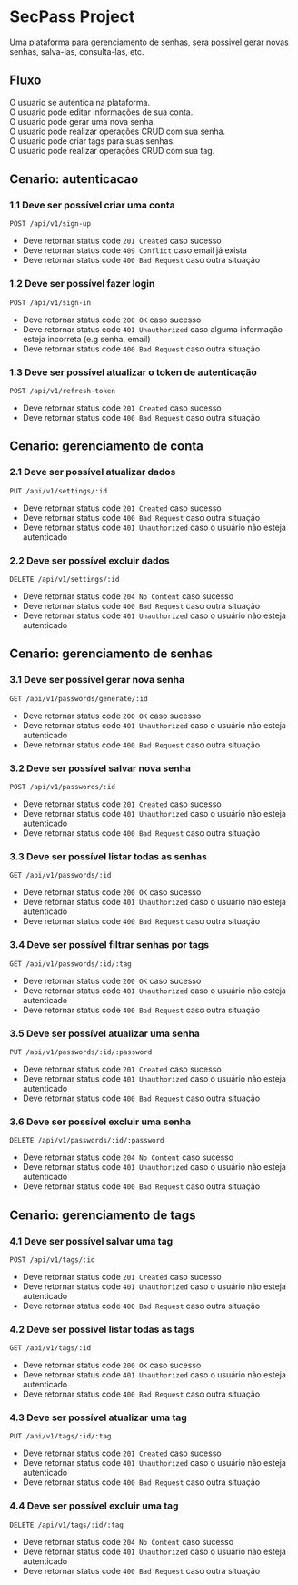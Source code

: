 # SecPass Project

Uma plataforma para gerenciamento de senhas, sera possivel gerar novas senhas, salva-las, consulta-las, etc.

## Fluxo

O usuario se autentica na plataforma. <br>
O usuario pode editar informações de sua conta. <br>
O usuario pode gerar uma nova senha. <br>
O usuario pode realizar operações CRUD com sua senha. <br>
O usuario pode criar tags para suas senhas. <br>
O usuario pode realizar operações CRUD com sua tag.

## Cenario: autenticacao

### 1.1 Deve ser possível criar uma conta

`POST /api/v1/sign-up`

- Deve retornar status code `201 Created` caso sucesso
- Deve retornar status code `409 Conflict` caso email já exista
- Deve retornar status code `400 Bad Request` caso outra situação

### 1.2 Deve ser possível fazer login

`POST /api/v1/sign-in`

- Deve retornar status code `200 OK` caso sucesso
- Deve retornar status code `401 Unauthorized` caso alguma informação esteja incorreta (e.g senha, email)
- Deve retornar status code `400 Bad Request` caso outra situação

### 1.3 Deve ser possível atualizar o token de autenticação

`POST /api/v1/refresh-token`

- Deve retornar status code `201 Created` caso sucesso
- Deve retornar status code `400 Bad Request` caso outra situação

## Cenario: gerenciamento de conta

### 2.1 Deve ser possível atualizar dados

`PUT /api/v1/settings/:id`

- Deve retornar status code `201 Created` caso sucesso
- Deve retornar status code `400 Bad Request` caso outra situação
- Deve retornar status code `401 Unauthorized` caso o usuário não esteja autenticado

### 2.2 Deve ser possível excluir dados

`DELETE /api/v1/settings/:id`

- Deve retornar status code `204 No Content` caso sucesso
- Deve retornar status code `400 Bad Request` caso outra situação
- Deve retornar status code `401 Unauthorized` caso o usuário não esteja autenticado

## Cenario: gerenciamento de senhas

### 3.1 Deve ser possível gerar nova senha

`GET /api/v1/passwords/generate/:id`

- Deve retornar status code `200 OK` caso sucesso
- Deve retornar status code `401 Unauthorized` caso o usuário não esteja autenticado
- Deve retornar status code `400 Bad Request` caso outra situação

### 3.2 Deve ser possível salvar nova senha

`POST /api/v1/passwords/:id`

- Deve retornar status code `201 Created` caso sucesso
- Deve retornar status code `401 Unauthorized` caso o usuário não esteja autenticado
- Deve retornar status code `400 Bad Request` caso outra situação

### 3.3 Deve ser possível listar todas as senhas

`GET /api/v1/passwords/:id`

- Deve retornar status code `200 OK` caso sucesso
- Deve retornar status code `401 Unauthorized` caso o usuário não esteja autenticado
- Deve retornar status code `400 Bad Request` caso outra situação

### 3.4 Deve ser possível filtrar senhas por tags

`GET /api/v1/passwords/:id/:tag`

- Deve retornar status code `200 OK` caso sucesso
- Deve retornar status code `401 Unauthorized` caso o usuário não esteja autenticado
- Deve retornar status code `400 Bad Request` caso outra situação

### 3.5 Deve ser possível atualizar uma senha

`PUT /api/v1/passwords/:id/:password`

- Deve retornar status code `201 Created` caso sucesso
- Deve retornar status code `401 Unauthorized` caso o usuário não esteja autenticado
- Deve retornar status code `400 Bad Request` caso outra situação

### 3.6 Deve ser possível excluir uma senha

`DELETE /api/v1/passwords/:id/:password`

- Deve retornar status code `204 No Content` caso sucesso
- Deve retornar status code `401 Unauthorized` caso o usuário não esteja autenticado
- Deve retornar status code `400 Bad Request` caso outra situação

## Cenario: gerenciamento de tags

### 4.1 Deve ser possível salvar uma tag

`POST /api/v1/tags/:id`

- Deve retornar status code `201 Created` caso sucesso
- Deve retornar status code `401 Unauthorized` caso o usuário não esteja autenticado
- Deve retornar status code `400 Bad Request` caso outra situação

### 4.2 Deve ser possível listar todas as tags

`GET /api/v1/tags/:id`

- Deve retornar status code `200 OK` caso sucesso
- Deve retornar status code `401 Unauthorized` caso o usuário não esteja autenticado
- Deve retornar status code `400 Bad Request` caso outra situação

### 4.3 Deve ser possível atualizar uma tag

`PUT /api/v1/tags/:id/:tag`

- Deve retornar status code `201 Created` caso sucesso
- Deve retornar status code `401 Unauthorized` caso o usuário não esteja autenticado
- Deve retornar status code `400 Bad Request` caso outra situação

### 4.4 Deve ser possível excluir uma tag

`DELETE /api/v1/tags/:id/:tag`

- Deve retornar status code `204 No Content` caso sucesso
- Deve retornar status code `401 Unauthorized` caso o usuário não esteja autenticado
- Deve retornar status code `400 Bad Request` caso outra situação
